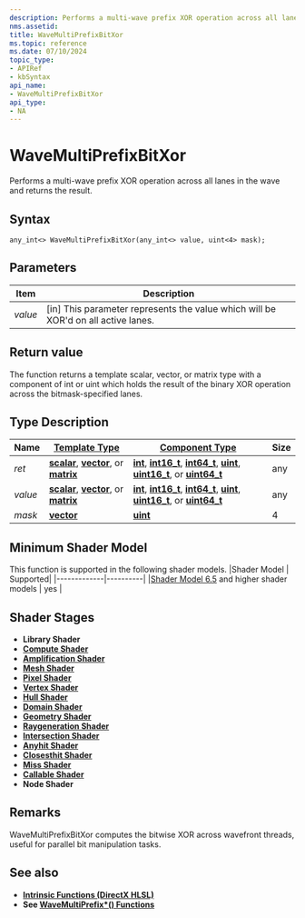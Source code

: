 ```yaml
---
description: Performs a multi-wave prefix XOR operation across all lanes in the wave and returns the result.
nms.assetid:
title: WaveMultiPrefixBitXor
ms.topic: reference
ms.date: 07/10/2024
topic_type:
- APIRef
- kbSyntax
api_name:
- WaveMultiPrefixBitXor
api_type:
- NA
---
```



# WaveMultiPrefixBitXor

Performs a multi-wave prefix XOR operation across all lanes in the wave and returns the result.

## Syntax


```syntax
any_int<> WaveMultiPrefixBitXor(any_int<> value, uint<4> mask);
```

## Parameters

| Item | Description |
|------|-------------|
| *value* | [in] This parameter represents the value which will be XOR'd on all active lanes.  || *mask* | [in] This is the bitmask used to specify which lanes contribute to the operation.  |
## Return value

 The function returns a template scalar, vector, or matrix type with a component of int or uint which holds the result of the binary XOR operation across the bitmask-specified lanes.
## Type Description

| Name  | [**Template Type**](../direct3dhlsl/dx-graphics-hlsl-data-types.md)| [**Component Type**](../direct3dhlsl/dx-graphics-hlsl-data-types.md) | Size |
|-------|--------------------------------------------------------------------|----------------------------------------------------------------------|------|
| *ret*   | [**scalar**](../direct3dhlsl/dx-graphics-hlsl-scalar.md), [**vector**](../direct3dhlsl/dx-graphics-hlsl-vector.md), or [**matrix**](../direct3dhlsl/dx-graphics-hlsl-matrix.md) | [**int**](../WinProg/windows-data-types), [**int16_t**](https://github.com/microsoft/DirectXShaderCompiler/wiki/16-Bit-Scalar-Types), [**int64_t**](../WinProg/windows-data-types), [**uint**](../WinProg/windows-data-types), [**uint16_t**](https://github.com/microsoft/DirectXShaderCompiler/wiki/16-Bit-Scalar-Types), or [**uint64_t**](../WinProg/windows-data-types) | any |
| *value*   | [**scalar**](../direct3dhlsl/dx-graphics-hlsl-scalar.md), [**vector**](../direct3dhlsl/dx-graphics-hlsl-vector.md), or [**matrix**](../direct3dhlsl/dx-graphics-hlsl-matrix.md) | [**int**](../WinProg/windows-data-types), [**int16_t**](https://github.com/microsoft/DirectXShaderCompiler/wiki/16-Bit-Scalar-Types), [**int64_t**](../WinProg/windows-data-types), [**uint**](../WinProg/windows-data-types), [**uint16_t**](https://github.com/microsoft/DirectXShaderCompiler/wiki/16-Bit-Scalar-Types), or [**uint64_t**](../WinProg/windows-data-types) | any |
| *mask*   | [**vector**](../direct3dhlsl/dx-graphics-hlsl-vector.md) | [**uint**](../WinProg/windows-data-types) | 4 |

## Minimum Shader Model

This function is supported in the following shader models.
|Shader Model |	Supported|
|-------------|----------|
|[Shader Model 6.5](https://microsoft.github.io/DirectX-Specs/d3d/HLSL_ShaderModel6_5) and higher shader models | yes |

## Shader Stages

* **Library Shader**
* [**Compute Shader**](../direct3d11/direct3d-11-advanced-stages-compute-shader.md)
* [**Amplification Shader**](https://microsoft.github.io/DirectX-Specs/d3d/MeshShader.html#amplification-shader-and-mesh-shader)
* [**Mesh Shader**](https://microsoft.github.io/DirectX-Specs/d3d/MeshShader.html)
* [**Pixel Shader**](../direct3dhlsl/dx-graphics-hlsl-writing-shaders-9.md#pixel-shader-basics)
* [**Vertex Shader**](../direct3dhlsl/dx-graphics-hlsl-writing-shaders-9.md#vertex-shader-basics)
* [**Hull Shader**](https://learn.microsoft.com/en-us/windows/uwp/graphics-concepts/hull-shader-stage--hs-)
* [**Domain Shader**](https://learn.microsoft.com/en-us/windows/uwp/graphics-concepts/domain-shader-stage--ds-)
* [**Geometry Shader**](https://learn.microsoft.com/en-us/windows/uwp/graphics-concepts/geometry-shader-stage--gs-)
* [**Raygeneration Shader**](../direct3d12/ray-generation-shader.md)
* [**Intersection Shader**](../direct3d12/intersection-shader.md)
* [**Anyhit Shader**](../direct3d12/any-hit-shader.md)
* [**Closesthit Shader**](../direct3d12/closest-hit-shader.md)
* [**Miss Shader**](../direct3d12/miss-shader.md)
* [**Callable Shader**](../direct3d12/callable-shader.md)
* **Node Shader**

## Remarks

WaveMultiPrefixBitXor computes the bitwise XOR across wavefront threads, useful for parallel bit manipulation tasks.
## See also


- [**Intrinsic Functions (DirectX HLSL)**](../direct3dhlsl/dx-graphics-hlsl-intrinsic-functions.md)
- **See [WaveMultiPrefix*() Functions](https://microsoft.github.io/DirectX-Specs/d3d/HLSL_ShaderModel6_5#wavemultiprefix-functions)**